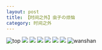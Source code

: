 ```yaml
---
layout: post
title: 【时间之外】虫子の烦恼
category: 时间之外
---
```

![top](http://s3s4mtyq6.hd-bkt.clouddn.com/img/top-220325-2.png)
![](http://s3s5etn4r.hd-bkt.clouddn.com/img/worry-220512-1.jpeg)
![](http://s3s4mtyq6.hd-bkt.clouddn.com/img/7111700691812_.pic.jpg)
![](http://s3s4mtyq6.hd-bkt.clouddn.com/img/7121700691928_.pic.jpg)
![](http://s3s4mtyq6.hd-bkt.clouddn.com/img/7151700698786_.pic.jpg)
![](http://s3s4mtyq6.hd-bkt.clouddn.com/img/7131700692087_.pic.jpg)
![](http://s3s4mtyq6.hd-bkt.clouddn.com/img/7141700692188_.pic.jpg)
![wanshan](http://s3s4mtyq6.hd-bkt.clouddn.com/img/wanshan.png)
  





